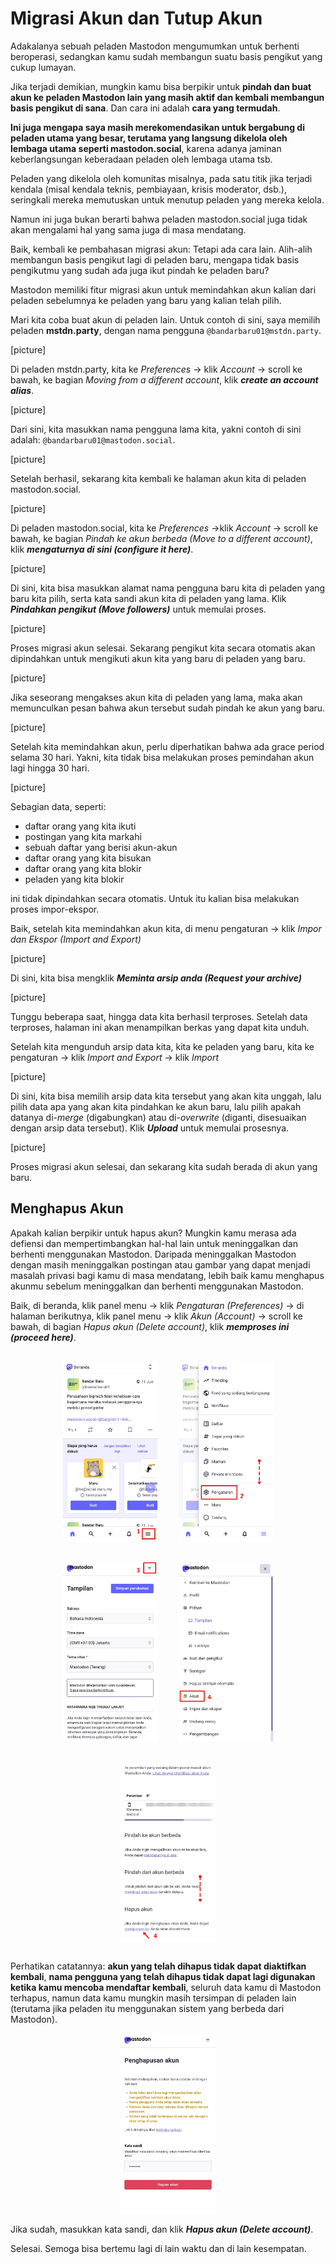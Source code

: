 # Migrasi Akun dan Tutup Akun
Adakalanya sebuah peladen Mastodon mengumumkan untuk berhenti beroperasi, sedangkan kamu sudah membangun suatu basis pengikut yang cukup lumayan.

Jika terjadi demikian, mungkin kamu bisa berpikir untuk **pindah dan buat akun ke peladen Mastodon lain yang masih aktif dan kembali membangun basis pengikut di sana**. Dan cara ini adalah **cara yang termudah**.

**Ini juga mengapa saya masih merekomendasikan untuk bergabung di peladen utama yang besar, terutama yang langsung dikelola oleh lembaga utama seperti mastodon.social**, karena adanya jaminan keberlangsungan keberadaan peladen oleh lembaga utama tsb.

Peladen yang dikelola oleh komunitas misalnya, pada satu titik jika terjadi kendala (misal kendala teknis, pembiayaan, krisis moderator, dsb.), seringkali mereka memutuskan untuk menutup peladen yang mereka kelola.

Namun ini juga bukan berarti bahwa peladen mastodon.social juga tidak akan mengalami hal yang sama juga di masa mendatang.

Baik, kembali ke pembahasan migrasi akun: Tetapi ada cara lain. Alih-alih membangun basis pengikut lagi di peladen baru, mengapa tidak basis pengikutmu yang sudah ada juga ikut pindah ke peladen baru?

Mastodon memiliki fitur migrasi akun untuk memindahkan akun kalian dari peladen sebelumnya ke peladen yang baru yang kalian telah pilih.

Mari kita coba buat akun di peladen lain. Untuk contoh di sini, saya memilih peladen **mstdn.party**, dengan nama pengguna `@bandarbaru01@mstdn.party`.

[picture]

Di peladen mstdn.party, kita ke *Preferences* -> klik *Account* -> scroll ke bawah, ke bagian *Moving from a different account*, klik ***create an account alias***.

[picture]

Dari sini, kita masukkan nama pengguna lama kita, yakni contoh di sini adalah: `@bandarbaru01@mastodon.social`.

[picture]

Setelah berhasil, sekarang kita kembali ke halaman akun kita di peladen mastodon.social.

[picture]

Di peladen mastodon.social, kita ke *Preferences* ->klik *Account* -> scroll ke bawah, ke bagian *Pindah ke akun berbeda (Move to  a different account)*, klik ***mengaturnya di sini (configure it here)***.

[picture]

Di sini, kita bisa masukkan alamat nama pengguna baru kita di peladen yang baru kita pilih, serta kata sandi akun kita di peladen yang lama. Klik ***Pindahkan pengikut (Move followers)*** untuk memulai proses.

[picture]

Proses migrasi akun selesai. Sekarang pengikut kita secara otomatis akan dipindahkan untuk mengikuti akun kita yang baru di peladen yang baru.

[picture]

Jika seseorang mengakses akun kita di peladen yang lama, maka akan memunculkan pesan bahwa akun tersebut sudah pindah ke akun yang baru.

[picture]

Setelah kita memindahkan akun, perlu diperhatikan bahwa ada grace period selama 30 hari. Yakni, kita tidak bisa melakukan proses pemindahan akun lagi hingga 30 hari.

[picture]

Sebagian data, seperti:
- daftar orang yang kita ikuti
- postingan yang kita markahi
- sebuah daftar yang berisi akun-akun
- daftar orang yang kita bisukan
- daftar orang yang kita blokir
- peladen yang kita blokir

ini tidak dipindahkan secara otomatis. Untuk itu kalian bisa melakukan proses impor-ekspor.

Baik, setelah kita memindahkan akun kita, di menu pengaturan ->  klik *Impor dan Ekspor (Import and Export)*

[picture]

Di sini, kita bisa mengklik ***Meminta arsip anda (Request your archive)***

[picture]

Tunggu beberapa saat, hingga data kita berhasil terproses. Setelah data terproses, halaman ini akan menampilkan berkas yang dapat kita unduh.

Setelah kita mengunduh arsip data kita, kita ke peladen yang baru, kita ke pengaturan -> klik *Import and Export* -> klik *Import*

[picture]

Di sini, kita bisa memilih arsip data kita tersebut yang akan kita unggah, lalu pilih data apa yang akan kita pindahkan ke akun baru, lalu pilih apakah datanya di-*merge* (digabungkan) atau di-*overwrite* (diganti, disesuaikan dengan arsip data tersebut). Klik ***Upload*** untuk memulai prosesnya.

[picture]

Proses migrasi akun selesai, dan sekarang kita sudah berada di akun yang baru.

## Menghapus Akun

Apakah kalian berpikir untuk hapus akun? Mungkin kamu merasa ada defiensi dan mempertimbangkan hal-hal lain untuk meninggalkan dan berhenti menggunakan Mastodon. Daripada meninggalkan Mastodon dengan masih meninggalkan postingan atau gambar yang dapat menjadi masalah privasi bagi kamu di masa mendatang, lebih baik kamu menghapus akunmu sebelum meninggalkan dan berhenti menggunakan Mastodon.

Baik, di beranda, klik panel menu -> klik *Pengaturan (Preferences)* -> di halaman berikutnya, klik panel menu -> klik *Akun (Account)* -> scroll ke bawah, di bagian *Hapus akun (Delete account)*, klik ***memproses ini (proceed here)***.

<div align="center">
  <div>
    <img src="../assets/25pic-22.jpg" style="display:inline-block; width:30%; margin:15px;"/>
    <img src="../assets/25pic-23.jpg" style="display:inline-block; width:30%; margin:15px;"/>
    <img src="../assets/25pic-24.jpg" style="display:inline-block; width:30%; margin:15px;"/>
    <img src="../assets/25pic-25.jpg" style="display:inline-block; width:30%; margin:15px;"/>
    <img src="../assets/25pic-26.jpg" style="display:inline-block; width:30%; margin:15px;"/>
  </div>
</div>


Perhatikan catatannya: **akun yang telah dihapus tidak dapat diaktifkan kembali**, **nama pengguna yang telah dihapus tidak dapat lagi digunakan ketika kamu mencoba mendaftar kembali**, seluruh data kamu di Mastodon terhapus, namun data kamu mungkin masih tersimpan di peladen lain (terutama jika peladen itu menggunakan sistem yang berbeda dari Mastodon).

<div align="center">
  <div>
    <img src="../assets/25pic-27.jpg" width="30%" />
  </div>
</div>

Jika sudah, masukkan kata sandi, dan klik ***Hapus akun (Delete account)***.

Selesai. Semoga bisa bertemu lagi di lain waktu dan di lain kesempatan.



